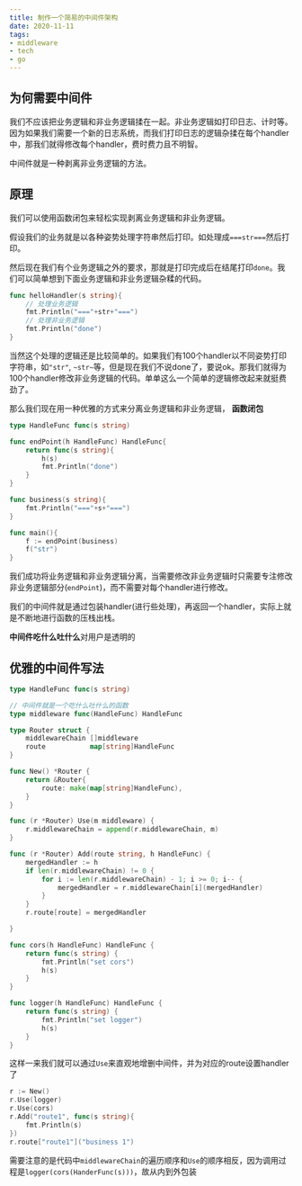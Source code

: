 ```yaml
---
title: 制作一个简易的中间件架构
date: 2020-11-11
tags: 
- middleware
- tech
- go
---
```


## 为何需要中间件

我们不应该把业务逻辑和非业务逻辑揉在一起。非业务逻辑如打印日志、计时等。因为如果我们需要一个新的日志系统，而我们打印日志的逻辑杂揉在每个handler中，那我们就得修改每个handler，费时费力且不明智。

中间件就是一种剥离非业务逻辑的方法。


## 原理

我们可以使用函数闭包来轻松实现剥离业务逻辑和非业务逻辑。

假设我们的业务就是以各种姿势处理字符串然后打印。如处理成`===str===`然后打印。

然后现在我们有个业务逻辑之外的要求，那就是打印完成后在结尾打印`done`。我们可以简单想到下面业务逻辑和非业务逻辑杂糅的代码。

```go
func helloHandler(s string){
    // 处理业务逻辑
    fmt.Println("==="+str+"===")
    // 处理非业务逻辑
    fmt.Println("done")
}
```

当然这个处理的逻辑还是比较简单的。如果我们有100个handler以不同姿势打印字符串，如`"str"`, `~str~`等，但是现在我们不说done了，要说ok。那我们就得为100个handler修改非业务逻辑的代码。单单这么一个简单的逻辑修改起来就挺费劲了。

那么我们现在用一种优雅的方式来分离业务逻辑和非业务逻辑， **函数闭包** 

```go
type HandleFunc func(s string)

func endPoint(h HandleFunc) HandleFunc{
    return func(s string){
        h(s)
        fmt.Println("done")
    }
}

func business(s string){
    fmt.Println("==="+s+"===")
}

func main(){
    f := endPoint(business)
    f("str")
}
```

我们成功将业务逻辑和非业务逻辑分离，当需要修改非业务逻辑时只需要专注修改非业务逻辑部分(`endPoint`)，而不需要对每个handler进行修改。

我们的中间件就是通过包装handler(进行些处理)，再返回一个handler，实际上就是不断地进行函数的压栈出栈。

**中间件吃什么吐什么**对用户是透明的

## 优雅的中间件写法

```go
type HandleFunc func(s string)

// 中间件就是一个吃什么吐什么的函数
type middleware func(HandleFunc) HandleFunc

type Router struct {
	middlewareChain []middleware
	route           map[string]HandleFunc
}

func New() *Router {
	return &Router{
		route: make(map[string]HandleFunc),
	}
}

func (r *Router) Use(m middleware) {
	r.middlewareChain = append(r.middlewareChain, m)
}

func (r *Router) Add(route string, h HandleFunc) {
    mergedHandler := h
	if len(r.middlewareChain) != 0 {
		for i := len(r.middlewareChain) - 1; i >= 0; i-- {
			mergedHandler = r.middlewareChain[i](mergedHandler)
		}
	}
	r.route[route] = mergedHandler

}

func cors(h HandleFunc) HandleFunc {
	return func(s string) {
		fmt.Println("set cors")
		h(s)
	}
}

func logger(h HandleFunc) HandleFunc {
	return func(s string) {
		fmt.Println("set logger")
		h(s)
	}
}
```

这样一来我们就可以通过`Use`来直观地增删中间件，并为对应的route设置handler了

```go
r := New()
r.Use(logger)
r.Use(cors)
r.Add("route1", func(s string){
    fmt.Println(s)
})
r.route["route1"]("business 1")
```

需要注意的是代码中`middlewareChain`的遍历顺序和`Use`的顺序相反，因为调用过程是`logger(cors(HanderFunc(s)))`，故从内到外包装



